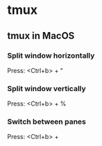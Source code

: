# tmux

## tmux in MacOS
### Split window horizontally
Press: <Ctrl+b> + "

### Split window vertically
Press: <Ctrl+b> + %

### Switch between panes
Press: <Ctrl+b> + <arrow key>
